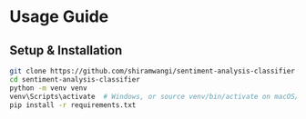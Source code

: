 # Usage Guide

## Setup & Installation
```bash
git clone https://github.com/shiramwangi/sentiment-analysis-classifier
cd sentiment-analysis-classifier
python -m venv venv
venv\Scripts\activate  # Windows, or source venv/bin/activate on macOS/Linux
pip install -r requirements.txt

